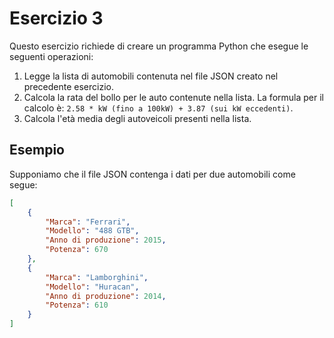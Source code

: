# Esercizio 3

Questo esercizio richiede di creare un programma Python che esegue le seguenti operazioni:

1. Legge la lista di automobili contenuta nel file JSON creato nel precedente esercizio.
2. Calcola la rata del bollo per le auto contenute nella lista. La formula per il calcolo è: `2.58 * kW (fino a 100kW) + 3.87 (sui kW eccedenti)`.
3. Calcola l'età media degli autoveicoli presenti nella lista.

## Esempio

Supponiamo che il file JSON contenga i dati per due automobili come segue:

```json
[
    {
        "Marca": "Ferrari",
        "Modello": "488 GTB",
        "Anno di produzione": 2015,
        "Potenza": 670
    },
    {
        "Marca": "Lamborghini",
        "Modello": "Huracan",
        "Anno di produzione": 2014,
        "Potenza": 610
    }
]
```